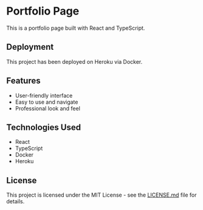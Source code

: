 # Portfolio Page

This is a portfolio page built with React and TypeScript.

## Deployment

This project has been deployed on Heroku via Docker.

## Features

- User-friendly interface
- Easy to use and navigate
- Professional look and feel

## Technologies Used

- React
- TypeScript
- Docker
- Heroku

## License

This project is licensed under the MIT License - see the [LICENSE.md](LICENSE.md) file for details.
